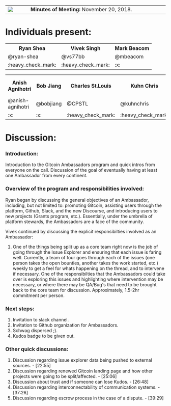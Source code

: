 <table>
<td width=100>
<img src='https://raw.githubusercontent.com/gitcoinco/gitcoinco/master/img/helmet.png'/>
</td>
<td width=800>
<strong>Minutes of Meeting:</strong> November 20, 2018. 
</td>
</table>

# Individuals present:
<table align="center">
  <tr>
    <th>Ryan Shea</th>
    <th>Vivek Singh</th>
    <th>Mark Beacom</th>
  </tr>
  <tr>
    <td>@ryan-shea</td>
    <td>@vs77bb</td>
    <td>@mbeacom</td>
  </tr>
   <tr>
    <td>:heavy_check_mark:</td>
    <td>:heavy_check_mark:</td>
    <td>:x:</td>
  </tr>
</table>
<table align="center">
  <tr>
    <th>Anish Agnihotri</th>
    <th>Bob Jiang</th>
    <th>Charles St.Louis</th>
    <th>Kuhn Chris</th>
    <th>Mickey</th>
    <th>Muhammad Usman</th>
    <th>Onuwa Nnachi Isaac</th>
    <th>Steven Hatzakis</th>
  </tr>
  <tr>
    <td>@anish-agnihotri</td>
    <td>@bobjiang</td>
    <td>@CPSTL</td>
    <td>@kuhnchris</td>
    <td>@msanmiguel21</td>
    <td>@usmanmuhd</td>
    <td>@iamonuwa</td>
    <td>@hatgit</td>
  </tr>
  <tr>
    <td>:x:</td>
    <td>:x:</td>
    <td>:heavy_check_mark:</td>
    <td>:heavy_check_mark:</td>
    <td>:heavy_check_mark:</td>
    <td>:x:</td>
    <td>:x:</td>
    <td>:heavy_check_mark:</td>
  </tr>
</table>

# Discussion: 

### Introduction:
Introduction to the Gitcoin Ambassadors program and quick intros from everyone on the call. Discussion of the goal of eventually having at least one Ambassador from every continent. 

### Overview of the program and responsibilities involved: 

Ryan began by discussing the general objectives of an Ambassador, including, but not limited to: promoting Gitcoin, assisting users through the platform, Github, Slack, and the new Discourse, and introducing users to new projects (Grants program, etc.). Essentially, under the umbrella of platform stewards, the Ambassadors are a face of the community.

Vivek continued by discussing the explicit responsibilties involved as an Ambassador: 
1. One of the things being split up as a core team right now is the job of going through the Issue Explorer and ensuring that each issue is faring well. Currently, a team of four goes through each of the issues (one person takes the open bounties, another takes the work started, etc.) weekly to get a feel for whats happening on the thread, and to intervene if necessary. One of the responsibilties that the Ambassadors could take over is exploring this issues and highlighting where intervention may be necessary, or where there may be QA/Bug's that need to be brought back to the core team for discussion. Approximately, 1.5-2hr commitment per person. 

### Next steps:
1. Invitation to slack channel. 
2. Invitation to Github organization for Ambassadors. 
3. Schwag dispersed ;). 
4. Kudos badge to be given out. 

### Other quick discussions: 
1. Discussion regarding issue explorer data being pushed to external sources. - [22:55]
2. Discussion regarding renewed Gitcoin landing page and how other projects were going to be split/affected. - [25:06]
3. Discussion about trust and if someone can lose Kudos. - [26:48]
4. Discussion regarding interconnectability of communication systems. - [37:26]
5. Discussion regarding escrow process in the case of a dispute. - [39:29]

